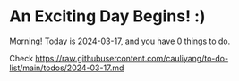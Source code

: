 # An Exciting Day Begins! :)

Morning! Today is 2024-03-17, and you have 0 things to do.

Check https://raw.githubusercontent.com/cauliyang/to-do-list/main/todos/2024-03-17.md
